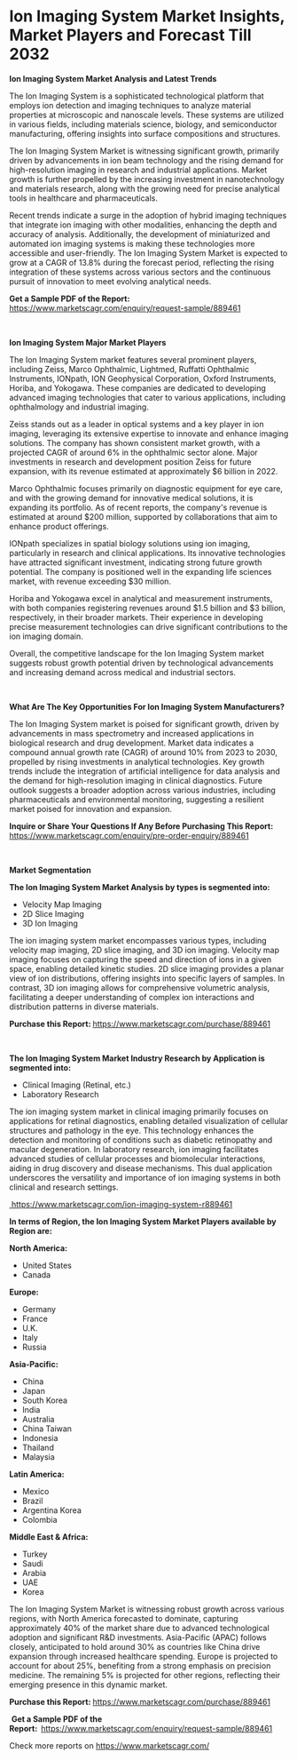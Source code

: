 <p><h1>Ion Imaging System Market Insights, Market Players and Forecast Till 2032</h1></p><p><strong>Ion Imaging System Market Analysis and Latest Trends</strong></p>
<p><p>The Ion Imaging System is a sophisticated technological platform that employs ion detection and imaging techniques to analyze material properties at microscopic and nanoscale levels. These systems are utilized in various fields, including materials science, biology, and semiconductor manufacturing, offering insights into surface compositions and structures. </p><p>The Ion Imaging System Market is witnessing significant growth, primarily driven by advancements in ion beam technology and the rising demand for high-resolution imaging in research and industrial applications. Market growth is further propelled by the increasing investment in nanotechnology and materials research, along with the growing need for precise analytical tools in healthcare and pharmaceuticals.</p><p>Recent trends indicate a surge in the adoption of hybrid imaging techniques that integrate ion imaging with other modalities, enhancing the depth and accuracy of analysis. Additionally, the development of miniaturized and automated ion imaging systems is making these technologies more accessible and user-friendly. The Ion Imaging System Market is expected to grow at a CAGR of 13.8% during the forecast period, reflecting the rising integration of these systems across various sectors and the continuous pursuit of innovation to meet evolving analytical needs.</p></p>
<p><strong>Get a Sample PDF of the Report:&nbsp;</strong> <a href="https://www.marketscagr.com/enquiry/request-sample/889461?utm_campaign=2097&utm_medium=2&utm_source=Github&utm_content=ia&utm_term=09042025&utm_id=ion-imaging-system">https://www.marketscagr.com/enquiry/request-sample/889461</a></p>
<p>&nbsp;</p>
<p><strong>Ion Imaging System Major Market Players</strong></p>
<p><p>The Ion Imaging System market features several prominent players, including Zeiss, Marco Ophthalmic, Lightmed, Ruffatti Ophthalmic Instruments, IONpath, ION Geophysical Corporation, Oxford Instruments, Horiba, and Yokogawa. These companies are dedicated to developing advanced imaging technologies that cater to various applications, including ophthalmology and industrial imaging.</p><p>Zeiss stands out as a leader in optical systems and a key player in ion imaging, leveraging its extensive expertise to innovate and enhance imaging solutions. The company has shown consistent market growth, with a projected CAGR of around 6% in the ophthalmic sector alone. Major investments in research and development position Zeiss for future expansion, with its revenue estimated at approximately $6 billion in 2022.</p><p>Marco Ophthalmic focuses primarily on diagnostic equipment for eye care, and with the growing demand for innovative medical solutions, it is expanding its portfolio. As of recent reports, the company's revenue is estimated at around $200 million, supported by collaborations that aim to enhance product offerings.</p><p>IONpath specializes in spatial biology solutions using ion imaging, particularly in research and clinical applications. Its innovative technologies have attracted significant investment, indicating strong future growth potential. The company is positioned well in the expanding life sciences market, with revenue exceeding $30 million.</p><p>Horiba and Yokogawa excel in analytical and measurement instruments, with both companies registering revenues around $1.5 billion and $3 billion, respectively, in their broader markets. Their experience in developing precise measurement technologies can drive significant contributions to the ion imaging domain.</p><p>Overall, the competitive landscape for the Ion Imaging System market suggests robust growth potential driven by technological advancements and increasing demand across medical and industrial sectors.</p></p>
<p>&nbsp;</p>
<p><strong>What Are The Key Opportunities For Ion Imaging System Manufacturers?</strong></p>
<p><p>The Ion Imaging System market is poised for significant growth, driven by advancements in mass spectrometry and increased applications in biological research and drug development. Market data indicates a compound annual growth rate (CAGR) of around 10% from 2023 to 2030, propelled by rising investments in analytical technologies. Key growth trends include the integration of artificial intelligence for data analysis and the demand for high-resolution imaging in clinical diagnostics. Future outlook suggests a broader adoption across various industries, including pharmaceuticals and environmental monitoring, suggesting a resilient market poised for innovation and expansion.</p></p>
<p><strong>Inquire or Share Your Questions If Any Before Purchasing This Report:</strong> <a href="https://www.marketscagr.com/enquiry/pre-order-enquiry/889461?utm_campaign=2097&utm_medium=2&utm_source=Github&utm_content=ia&utm_term=09042025&utm_id=ion-imaging-system">https://www.marketscagr.com/enquiry/pre-order-enquiry/889461</a></p>
<p>&nbsp;</p>
<p><strong>Market Segmentation</strong></p>
<p><strong>The Ion Imaging System Market Analysis by types is segmented into:</strong></p>
<p><ul><li>Velocity Map Imaging</li><li>2D Slice Imaging</li><li>3D Ion Imaging</li></ul></p>
<p><p>The ion imaging system market encompasses various types, including velocity map imaging, 2D slice imaging, and 3D ion imaging. Velocity map imaging focuses on capturing the speed and direction of ions in a given space, enabling detailed kinetic studies. 2D slice imaging provides a planar view of ion distributions, offering insights into specific layers of samples. In contrast, 3D ion imaging allows for comprehensive volumetric analysis, facilitating a deeper understanding of complex ion interactions and distribution patterns in diverse materials.</p></p>
<p><strong>Purchase this Report:&nbsp;</strong><a href="https://www.marketscagr.com/purchase/889461?utm_campaign=2097&utm_medium=2&utm_source=Github&utm_content=ia&utm_term=09042025&utm_id=ion-imaging-system">https://www.marketscagr.com/purchase/889461</a></p>
<p>&nbsp;</p>
<p><strong>The Ion Imaging System Market Industry Research by Application is segmented into:</strong></p>
<p><ul><li>Clinical Imaging (Retinal, etc.)</li><li>Laboratory Research</li></ul></p>
<p><p>The ion imaging system market in clinical imaging primarily focuses on applications for retinal diagnostics, enabling detailed visualization of cellular structures and pathology in the eye. This technology enhances the detection and monitoring of conditions such as diabetic retinopathy and macular degeneration. In laboratory research, ion imaging facilitates advanced studies of cellular processes and biomolecular interactions, aiding in drug discovery and disease mechanisms. This dual application underscores the versatility and importance of ion imaging systems in both clinical and research settings.</p></p>
<p><a href="https://www.marketscagr.com/ion-imaging-system-r889461?utm_campaign=2097&utm_medium=2&utm_source=Github&utm_content=ia&utm_term=09042025&utm_id=ion-imaging-system">&nbsp;https://www.marketscagr.com/ion-imaging-system-r889461</a></p>
<p><strong>In terms of Region, the Ion Imaging System Market Players available by Region are:</strong></p>
<p>
    <p> <strong> North America: </strong>
        <ul>
            <li>United States</li>
            <li>Canada</li>
        </ul>
        </p> 
    <p> <strong> Europe: </strong>
        <ul>
            <li>Germany</li>
            <li>France</li>
            <li>U.K.</li>
            <li>Italy</li>
            <li>Russia</li>
        </ul>
        </p> 
    <p> <strong> Asia-Pacific: </strong>
        <ul>
            <li>China</li>
            <li>Japan</li>
            <li>South Korea</li>
            <li>India</li>
            <li>Australia</li>
            <li>China Taiwan</li>
            <li>Indonesia</li>
            <li>Thailand</li>
            <li>Malaysia</li>
        </ul>
        </p> 
    <p> <strong> Latin America: </strong>
        <ul>
            <li>Mexico</li>
            <li>Brazil</li>
            <li>Argentina Korea</li>
            <li>Colombia</li>
        </ul>
        </p> 
    <p> <strong> Middle East & Africa: </strong>
        <ul>
            <li>Turkey</li>
            <li>Saudi</li>
            <li>Arabia</li>
            <li>UAE</li>
            <li>Korea</li>
        </ul>
    </p>
    </p>
<p><p>The Ion Imaging System Market is witnessing robust growth across various regions, with North America forecasted to dominate, capturing approximately 40% of the market share due to advanced technological adoption and significant R&D investments. Asia-Pacific (APAC) follows closely, anticipated to hold around 30% as countries like China drive expansion through increased healthcare spending. Europe is projected to account for about 25%, benefiting from a strong emphasis on precision medicine. The remaining 5% is projected for other regions, reflecting their emerging presence in this dynamic market.</p></p>
<p><strong>Purchase this Report: </strong><a href="https://www.marketscagr.com/purchase/889461?utm_campaign=2097&utm_medium=2&utm_source=Github&utm_content=ia&utm_term=09042025&utm_id=ion-imaging-system">https://www.marketscagr.com/purchase/889461</a></p>
<p>&nbsp;<strong>Get a Sample PDF of the Report:&nbsp;&nbsp;</strong><a href="https://www.marketscagr.com/enquiry/request-sample/889461?utm_campaign=2097&utm_medium=2&utm_source=Github&utm_content=ia&utm_term=09042025&utm_id=ion-imaging-system">https://www.marketscagr.com/enquiry/request-sample/889461</a></p>
<p><strong></strong></p>
<p>Check more reports on <a href="https://www.marketscagr.com/?utm_campaign=2097&utm_medium=2&utm_source=Github&utm_content=ia&utm_term=09042025&utm_id=ion-imaging-system">https://www.marketscagr.com/</a></p>